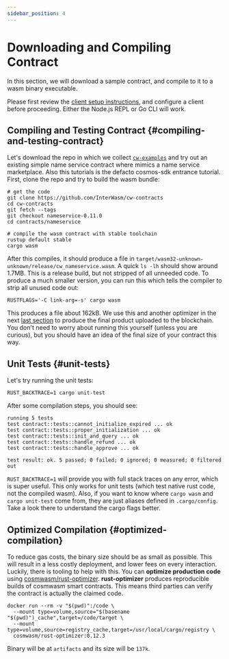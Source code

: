```yaml
---
sidebar_position: 4
---
```


# Downloading and Compiling Contract

In this section, we will download a sample contract, and compile to it to a wasm binary executable.

Please first review the [client setup instructions](03-setting-env.md), and configure a client before proceeding. Either
the Node.js REPL or Go CLI will work.

## Compiling and Testing Contract {#compiling-and-testing-contract}

Let's download the repo in which we collect
[`cw-examples`](https://github.com/CosmWasm/cw-examples) and try out an existing simple name service contract where
mimics a name service marketplace. Also this tutorials is the defacto cosmos-sdk entrance tutorial. First, clone the
repo and try to build the wasm bundle:

```shell
# get the code
git clone https://github.com/InterWasm/cw-contracts
cd cw-contracts
git fetch --tags
git checkout nameservice-0.11.0
cd contracts/nameservice

# compile the wasm contract with stable toolchain
rustup default stable
cargo wasm
```

After this compiles, it should produce a file in
`target/wasm32-unknown-unknown/release/cw_nameservice.wasm`. A quick `ls -lh` should show around 1.7MB. This is a
release build, but not stripped of all unneeded code. To produce a much smaller version, you can run this which tells
the compiler to strip all unused code out:

```shell
RUSTFLAGS='-C link-arg=-s' cargo wasm
```

This produces a file about 162kB. We use this and another optimizer in the next [last section](#optimized-compilation)
to produce the final product uploaded to the blockchain. You don't need to worry about running this yourself (unless you
are curious), but you should have an idea of the final size of your contract this way.

## Unit Tests {#unit-tests}

Let's try running the unit tests:

```shell
RUST_BACKTRACE=1 cargo unit-test
```

After some compilation steps, you should see:

```text
running 5 tests
test contract::tests::cannot_initialize_expired ... ok
test contract::tests::proper_initialization ... ok
test contract::tests::init_and_query ... ok
test contract::tests::handle_refund ... ok
test contract::tests::handle_approve ... ok

test result: ok. 5 passed; 0 failed; 0 ignored; 0 measured; 0 filtered out
```

`RUST_BACKTRACE=1` will provide you with full stack traces on any error, which is super useful. This only works for unit
tests (which test native rust code, not the compiled wasm). Also, if you want to know where `cargo wasm`
and `cargo unit-test` come from, they are just aliases defined in `.cargo/config`. Take a look there to understand the
cargo flags better.

## Optimized Compilation {#optimized-compilation}

To reduce gas costs, the binary size should be as small as possible. This will result in a less costly deployment, and
lower fees on every interaction. Luckily, there is tooling to help with this. You can **optimize production code** using
[cosmwasm/rust-optimizer](https://github.com/CosmWasm/rust-optimizer). **rust-optimizer** produces reproducible builds
of cosmwasm smart contracts. This means third parties can verify the contract is actually the claimed code.

```shell
docker run --rm -v "$(pwd)":/code \
  --mount type=volume,source="$(basename "$(pwd)")_cache",target=/code/target \
  --mount type=volume,source=registry_cache,target=/usr/local/cargo/registry \
  cosmwasm/rust-optimizer:0.12.3
```

Binary will be at `artifacts` and its size will be `137k`.

